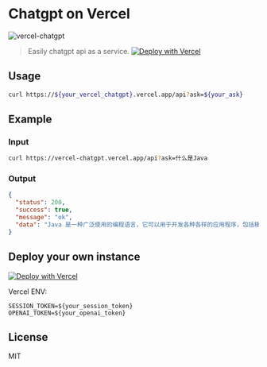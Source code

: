 # Chatgpt on Vercel

![vercel-chatgpt](https://vercelbadge.vercel.app/api/hocgin/vercel-chatgpt)

> Easily chatgpt api as a service. [![Deploy with Vercel](https://vercel.com/button)](https://vercel.com/new/clone?repository-url=https://github.com/hocgin/vercel-chatgpt)

## Usage

```bash
curl https://${your_vercel_chatgpt}.vercel.app/api?ask=${your_ask}
```

## Example

### Input

```bash
curl https://vercel-chatgpt.vercel.app/api?ask=什么是Java
```

### Output

```json
{
  "status": 200,
  "success": true,
  "message": "ok",
  "data": "Java 是一种广泛使用的编程语言，它可以用于开发各种各样的应用程序，包括移动应用、企业级应用和 Web 应用程序。Java 是一种面向对象的语言，它拥有丰富的类库和工具，可以帮助开发人员更快速地开发应用程序。Java 是跨平台的，这意味着可以在多种操作系统上运行，包括 Windows、macOS 和 Linux 等。Java 程序通常使用一个独立的 Java 虚拟机来执行，这样就可以保证程序在不同平台上的一致性"
}
```

## Deploy your own instance

[![Deploy with Vercel](https://vercel.com/button)](https://vercel.com/new/clone?repository-url=https://github.com/hocgin/vercel-chatgpt)

Vercel ENV:

```env
SESSION_TOKEN=${your_session_token}
OPENAI_TOKEN=${your_openai_token}
```

## License

MIT 